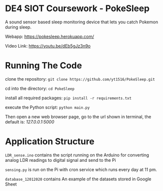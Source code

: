 # DE4 SIOT Coursework - PokeSleep
A sound sensor based sleep monitoring device that lets you catch Pokemon during sleep.

Webapp: https://pokesleep.herokuapp.com/ 

Video Link: https://youtu.be/dEb5gJz3n9o

# Running The Code
clone the repository: ```git clone https://github.com/yt1516/PokeSleep.git```

cd into the directory: ```cd PokeSleep```

install all required packages: ```pip install -r requirements.txt```

execute the Python script: ```python main.py```

Then open a new web browser page, go to the url shown in terminal, the default is: *127.0.0.1:5000*

# Application Structure
```LDR_sense.ino``` contains the script running on the Arduino for converting analog LDR readings to digital signal and send to the Pi

```sensing.py``` is run on the Pi with cron service which runs every day at 11 pm.

```database_12012020``` contains An example of the datasets stored in Google Sheet
